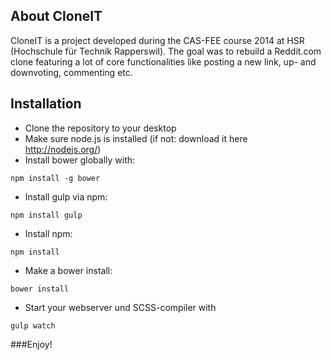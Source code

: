 **About CloneIT**
--

CloneIT is a project developed during the CAS-FEE course 2014 at HSR (Hochschule für Technik Rapperswil). The goal was to rebuild a Reddit.com clone featuring a lot of core functionalities like posting a new link, up- and downvoting, commenting etc.

**Installation**
--

* Clone the repository to your desktop
* Make sure node.js is installed (if not: download it here http://nodejs.org/)
* Install bower globally with: 
```
npm install -g bower
```
* Install gulp via npm:
```
npm install gulp
```
* Install npm:
```
npm install 
```
* Make a bower install:
```
bower install 
```
* Start your webserver und SCSS-compiler with
```
gulp watch 
```    
   

###Enjoy!
